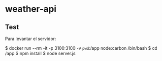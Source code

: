 # weather-api

## Test

Para levantar el servidor:

$ docker run --rm -it -p 3100:3100 -v `pwd`:/app node:carbon /bin/bash
$ cd /app
$ npm install
$ node server.js